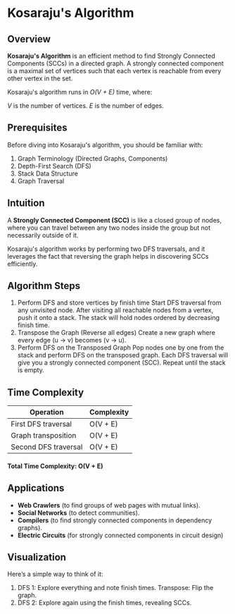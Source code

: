 # Kosaraju's Algorithm

## Overview

**Kosaraju's Algorithm** is an efficient method to find Strongly Connected Components (SCCs) in a directed graph. A strongly connected component is a maximal set of vertices such that each vertex is reachable from every other vertex in the set.

Kosaraju's algorithm runs in _O(V + E)_ time, where:

_V_ is the number of vertices.
_E_ is the number of edges.

## Prerequisites

Before diving into Kosaraju's algorithm, you should be familiar with:

1. Graph Terminology (Directed Graphs, Components)
2. Depth-First Search (DFS)
3. Stack Data Structure
4. Graph Traversal

## Intuition

A **Strongly Connected Component (SCC)** is like a closed group of nodes, where you can travel between any two nodes inside the group but not necessarily outside of it.

Kosaraju's algorithm works by performing two DFS traversals, and it leverages the fact that reversing the graph helps in discovering SCCs efficiently.

## Algorithm Steps

1. Perform DFS and store vertices by finish time
   Start DFS traversal from any unvisited node.
   After visiting all reachable nodes from a vertex, push it onto a stack.
   The stack will hold nodes ordered by decreasing finish time.
2. Transpose the Graph (Reverse all edges)
   Create a new graph where every edge (u -> v) becomes (v -> u).
3. Perform DFS on the Transposed Graph
   Pop nodes one by one from the stack and perform DFS on the transposed graph.
   Each DFS traversal will give you a strongly connected component (SCC).
   Repeat until the stack is empty.

## Time Complexity

| Operation            | Complexity |
| -------------------- | ---------- |
| First DFS traversal  | O(V + E)   |
| Graph transposition  | O(V + E)   |
| Second DFS traversal | O(V + E)   |

#### Total Time Complexity: O(V + E)

## Applications

- **Web Crawlers** (to find groups of web pages with mutual links).
- **Social Networks** (to detect communities).
- **Compilers** (to find strongly connected components in dependency graphs).
- **Electric Circuits** (for strongly connected components in circuit design)

## Visualization

Here’s a simple way to think of it:

1. DFS 1: Explore everything and note finish times.
   Transpose: Flip the graph.
2. DFS 2: Explore again using the finish times, revealing SCCs.
